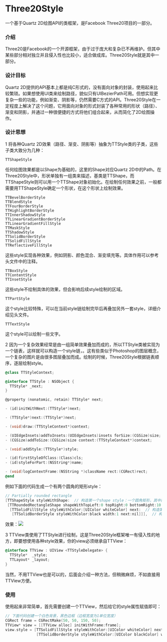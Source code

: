 # Three20Style
一个基于Quartz 2D绘图API的类框架，是Facebook Three20项目的一部分。
### 介绍
Three20是Facebook的一个开源框架，由于过于庞大和复杂已不再维护。但其中某些部分相对独立并且侵入性也比较小，适合做成库。Three20Style就是其中一部分。

### 设计目标
Quartz 2D提供的API基本上都是纯C形式的，没有面向对象的封装，使用起来比较繁琐。如果想使用UI类来绘制路径，貌似只有UIBezierPath可用。但想实现更复杂一些的功能，例如渐变、阴影等，仍然需要C方式的API。Three20Style在一定程度上解决了这个问题，它用面向对象的形式封装了各种常用的形状（路径）、渐变和阴影，并通过一种很便捷的方式将他们组合起来，从而简化了2D绘图操作。

### 设计思想
1 将各种Quartz 2D效果（路径、渐变、阴影等）抽象为TTStyle类的子类，这些子类大致分为几种：

	TTShapeStyle  
任何绘图效果都是以Shape为基础的，这里的Shape对应Quartz 2D中的Path。在Three20Style中，形状单独有一组类来描述，基类是TTShape，而TTShapeStyle则可以用一个TTShape对象初始化。在绘制任何效果之前，一般都需要用TTShapeStyle确定一个形状，在这个形状上绘制效果。  

	TTBevelBorderStyle  
	TTBlendStyle  
	TTFourBorderStyle  
	TTHighlightBorderStyle  
	TTInnerShadowStyle  
	TTLinearGradientBorderStyle  
	TTLinearGradientFillStyle  
	TTMaskStyle  
	TTShadowStyle  
	TTSolidBorderStyle  
	TTSolidFillStyle  
	TTReflectiveFillStyle  
这些style实现各种效果，例如阴影、颜色混合、渐变填充等。具体作用可以参考头文件中的注释。

	TTBoxStyle  
	TTContentStyle  
	TTInsetStyle  
这些style不绘制具体的效果，但会影响后续style绘制的区域。

	TTPartStyle  
这个style比较特殊，可以在当前style链绘制完毕后再叠加另外一套style，详细介绍见头文件。

	TTTextStyle  
这个style可以绘制一些文字。


2 因为一个复杂效果经常是由一组简单效果叠加而成的，所以TTStyle类被实现为一个链表，这样就可以构造一个style链，。这有些类似于Photoshop的图层概念，一个复杂的图片是由很多图层叠加而成。绘制的时候，Three20Style根据链表顺序，逐层绘制style。


```objective-c
@class TTStyleContext;

@interface TTStyle : NSObject {
  TTStyle* _next;
}

@property (nonatomic, retain) TTStyle* next;

- (id)initWithNext:(TTStyle*)next;

- (TTStyle*)next:(TTStyle*)next;

- (void)draw:(TTStyleContext*)context;

- (UIEdgeInsets)addToInsets:(UIEdgeInsets)insets forSize:(CGSize)size;
- (CGSize)addToSize:(CGSize)size context:(TTStyleContext*)context;

- (void)addStyle:(TTStyle*)style;

- (id)firstStyleOfClass:(Class)cls;
- (id)styleForPart:(NSString*)name;

- (void)logContextFrame:(NSString *)className rect:(CGRect)rect;
@end
```

例如下面的代码生成一个有两个圆角的矩形style：

```objective-c
// Partially rounded rectangle
[TTShapeStyle styleWithShape:  // 构造第一个shape style：一个圆角矩形，其中两个角的半径为0（直角）
 [TTRoundedRectangleShape shapeWithTopLeft:0 topRight:0 bottomRight:10 bottomLeft:10] next:
  [TTSolidFillStyle styleWithColor:[UIColor whiteColor] next:  // 构造第二个style：用白色填充这个圆角矩形
   [TTSolidBorderStyle styleWithColor:black width:1 next:nil]]],  // 构造第三个style：围绕这个圆角矩形画一个像素宽的边
```
  效果：![](https://github.com/ordie/Three20Style/blob/master/Resources/partially_rounded_rectangle.png)

3 TTView类使用了TTStyle进行绘制，这是Three20Style框架唯一有侵入性的地方，即要想使用各种style效果，你的view必须继承自TTView：

```objective-c
@interface TTView : UIView <TTStyleDelegate> {
  TTStyle*  _style;
  TTLayout* _layout;
}
```
  当然，不用TTView也是可以的，后面会介绍一种方法，但稍微麻烦，不如直接用TTView方便。

### 使用
使用起来非常简单，首先需要创建一个TTView，然后给它的style属性赋值即可：

```objective-c
// 下面代码创建一个白色背景，黑色边框（边框宽度为1单位宽度）
CGRect frame = CGRectMake(50, 50, 150, 50);
TTView* view = [[TTView alloc] initWithFrame:frame];
view.style = [TTSolidFillStyle styleWithColor:[UIColor whiteColor] next:
              [TTSolidBorderStyle styleWithColor:[UIColor blackColor] width:1 next:nil]];
```



